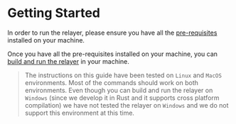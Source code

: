 # Getting Started

In order to run the relayer, please ensure you have all the [pre-requisites](./pre_requisites.md) installed on your machine.

Once you have all the pre-requisites installed on your machine, you can [build and run the relayer](./running.md) in your machine.

> The instructions on this guide have been tested on `Linux` and `MacOS` environments. Most of the commands should work on both environments. Even though you can build and run the relayer on `Windows` (since we develop it in Rust and it supports cross platform compilation) we have not tested the relayer on `Windows` and we do not support this environment at this time.